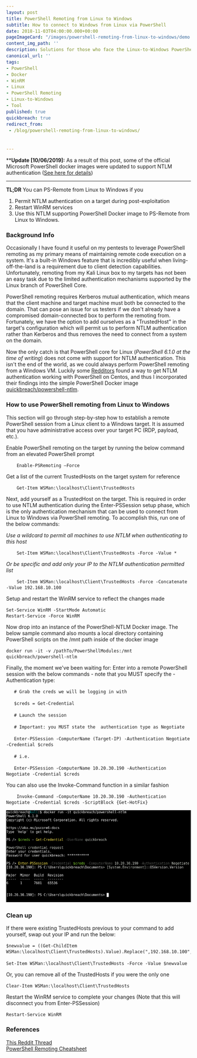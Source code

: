 ```yaml
---
layout: post
title: PowerShell Remoting from Linux to Windows
subtitle: How to connect to Windows from Linux via PowerShell
date: 2018-11-03T04:00:00.000+00:00
pageImageCard: "/images/powershell-remoting-from-linux-to-windows/demo.png"
content_img_path: ''
description: Solutions for those who face the Linux-to-Windows PowerShell remoting struggle
canonical_url: ''
tags:
- PowerShell
- Docker
- WinRM
- Linux
- PowerShell Remoting
- Linux-to-Windows
- Tool
published: true
quickbreach: true
redirect_from:
 - /blog/powershell-remoting-from-linux-to-windows/


---
```

\****Update \[10/06/2019\]:** As a result of this post, some of the official Microsoft PowerShell docker images were updated to support NTLM authentication ([See here for details](https://github.com/PowerShell/PowerShell-Docker/issues/124))

***

**TL;DR** You can PS-Remote from Linux to Windows if you

1. Permit NTLM authentication on a target during post-exploitation
2. Restart WinRM services
3. Use this NTLM supporting PowerShell Docker image to PS-Remote from Linux to Windows.

### Background Info

Occasionally I have found it useful on my pentests to leverage PowerShell remoting as my primary means of maintaining remote code execution on a system. It's a built-in Windows feature that is incredibly useful when living-off-the-land is a requirement due to client detection capabilities. Unfortunately, remoting from my Kali Linux box to my targets has not been an easy task due to the limited authentication mechanisms supported by the Linux branch of PowerShell Core.

PowerShell remoting requires Kerberos mutual authentication, which means that the client machine and target machine must both be connected to the domain. That can pose an issue for us testers if we don't already have a compromised domain-connected box to perform the remoting from. Fortunately, we have the option to add ourselves as a "TrustedHost" in the target's configuration which will permit us to perform NTLM authentication rather than Kerberos and thus removes the need to connect from a system on the domain.

Now the only catch is that PowerShell core for Linux (_PowerShell 6.1.0 at the time of writing_) does not come with support for NTLM authentication. This isn't the end of the world, as we could always perform PowerShell remoting from a Windows VM. Luckily some [Redditors](https://www.reddit.com/r/PowerShell/comments/6itek2/powershell_remoting_linux_windows_with_spnego/) found a way to get NTLM authentication working with PowerShell on Centos, and thus I incorporated their findings into the simple PowerShell Docker image [quickbreach/powershell-ntlm](https://hub.docker.com/r/quickbreach/powershell-ntlm/).

### How to use PowerShell remoting from Linux to Windows

This section will go through step-by-step how to establish a remote PowerShell session from a Linux client to a Windows target. It is assumed that you have administrative access over your target PC (RDP, payload, etc.).

Enable PowerShell remoting on the target by running the below command from an elevated PowerShell prompt

        Enable-PSRemoting –Force

Get a list of the current TrustedHosts on the target system for reference

        Get-Item WSMan:\localhost\Client\TrustedHosts

Next, add yourself as a TrustedHost on the target. This is required in order to use NTLM authentication during the Enter-PSSession setup phase, which is the only authentication mechanism that can be used to connect from Linux to Windows via PowerShell remoting. To accomplish this, run one of the below commands:

_Use a wildcard to permit all machines to use NTLM when authenticating to this host_

        Set-Item WSMan:\localhost\Client\TrustedHosts -Force -Value *

_Or be specific and add only your IP to the NTLM authentication permitted list_

        Set-Item WSMan:\localhost\Client\TrustedHosts -Force -Concatenate -Value 192.168.10.100

Setup and restart the WinRM service to reflect the changes made

``` 
Set-Service WinRM -StartMode Automatic
Restart-Service -Force WinRM
```

Now drop into an instance of the PowerShell-NTLM Docker image. The below sample command also mounts a local directory containing PowerShell scripts on the /mnt path inside of the docker image

    docker run -it -v /pathTo/PowerShellModules:/mnt quickbreach/powershell-ntlm

Finally, the moment we've been waiting for: Enter into a remote PowerShell session with the below commands - note that you MUST specify the -Authentication type:

       # Grab the creds we will be logging in with
    
       $creds = Get-Credential
    
       # Launch the session
    
       # Important: you MUST state the  authentication type as Negotiate
    
       Enter-PSSession -ComputerName (Target-IP) -Authentication Negotiate -Credential $creds
    
       # i.e.
    
       Enter-PSSession -ComputerName 10.20.30.190 -Authentication Negotiate -Credential $creds

You can also use the Invoke-Command function in a similar fashion

        Invoke-Command -ComputerName 10.20.30.190 -Authentication Negotiate -Credential $creds -ScriptBlock {Get-HotFix}

![](/assets/img/posts/01/demo.png "Pow")

### Clean up

If there were existing TrustedHosts previous to your command to add yourself, swap out your IP and run the below:

    $newvalue = ((Get-ChildItem WSMan:\localhost\Client\TrustedHosts).Value).Replace(",192.168.10.100","")
    
    Set-Item WSMan:\localhost\Client\TrustedHosts -Force -Value $newvalue

Or, you can remove all of the TrustedHosts if you were the only one

    Clear-Item WSMan:\localhost\Client\TrustedHosts

Restart the WinRM service to complete your changes (Note that this will disconnect you from Enter-PSSession)

    Restart-Service WinRM

### References

[This Reddit Thread](https://www.reddit.com/r/PowerShell/comments/6itek2/powershell_remoting_linux_windows_with_spnego/)  
[PowerShell Remoting Cheatsheet](https://blog.netspi.com/powershell-remoting-cheatsheet/)